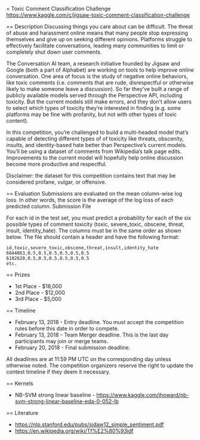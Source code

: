 = Toxic Comment Classification Challenge
https://www.kaggle.com/c/jigsaw-toxic-comment-classification-challenge

== Description
Discussing things you care about can be difficult. The threat of abuse and
harassment online means that many people stop expressing themselves and give up
on seeking different opinions. Platforms struggle to effectively facilitate
conversations, leading many communities to limit or completely shut down user
comments.

The Conversation AI team, a research initiative founded by Jigsaw and Google
(both a part of Alphabet) are working on tools to help improve online
conversation. One area of focus is the study of negative online behaviors, like
toxic comments (i.e. comments that are rude, disrespectful or otherwise likely
to make someone leave a discussion). So far they’ve built a range of publicly
available models served through the Perspective API, including toxicity. But
the current models still make errors, and they don’t allow users to select
which types of toxicity they’re interested in finding (e.g. some platforms may
be fine with profanity, but not with other types of toxic content).

In this competition, you’re challenged to build a multi-headed model that’s
capable of detecting different types of of toxicity like threats, obscenity,
insults, and identity-based hate better than Perspective’s current models.
You’ll be using a dataset of comments from Wikipedia’s talk page edits.
Improvements to the current model will hopefully help online discussion become
more productive and respectful.

Disclaimer: the dataset for this competition contains text that may be
considered profane, vulgar, or offensive.

== Evaluation
Submissions are evaluated on the mean column-wise log loss. In other words, the
score is the average of the log loss of each predicted column.  Submission File

For each id in the test set, you must predict a probability for each of the six
possible types of comment toxicity (toxic, severe_toxic, obscene, threat,
insult, identity_hate). The columns must be in the same order as shown below.
The file should contain a header and have the following format:

```
id,toxic,severe_toxic,obscene,threat,insult,identity_hate
6044863,0.5,0.5,0.5,0.5,0.5,0.5
6102620,0.5,0.5,0.5,0.5,0.5,0.5
etc.
```

== Prizes
* 1st Place - $18,000
* 2nd Place - $12,000
* 3rd Place - $5,000

== Timeline
* February 13, 2018 - Entry deadline. You must accept the competition rules
  before this date in order to compete.
* February 13, 2018 - Team Merger deadline. This is the last day participants
  may join or merge teams.
* February 20, 2018 - Final submission deadline.

All deadlines are at 11:59 PM UTC on the corresponding day unless otherwise
noted. The competition organizers reserve the right to update the contest
timeline if they deem it necessary.

== Kernels
* NB-SVM strong linear baseline - https://www.kaggle.com/jhoward/nb-svm-strong-linear-baseline-eda-0-052-lb

== Literature
* https://nlp.stanford.edu/pubs/sidaw12_simple_sentiment.pdf
* https://en.wikipedia.org/wiki/Tf%E2%80%93idf
